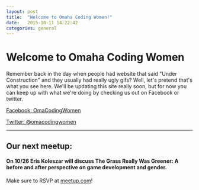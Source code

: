 ```yaml
---
layout: post
title:  "Welcome to Omaha Coding Women!"
date:   2015-10-11 14:22:42
categories: general
---
```

# Welcome to Omaha Coding Women

Remember back in the day when people had website that said "Under Construction" and they usually had really ugly gifs?
Well, let's pretend that's what you see here. We'll be updating this site really soon, but for now you can keep up with what we're doing by checking us out on Facebook or twitter.

[Facebook: OmaCodingWomen][facebook]

[Twitter: @omacodingwomen][twitter] 

---

## Our next meetup:

#### On 10/26 Eris Koleszar will discuss The Grass Really Was Greener: A before and after perspective on game development and gender.

Make sure to RSVP at [meetup.com](http://www.meetup.com/Omaha-Coding-Women/)!

[facebook]:	http://facebook.com/omacodingwomen
[twitter]:	http://twitter.com/omacodingwomen

